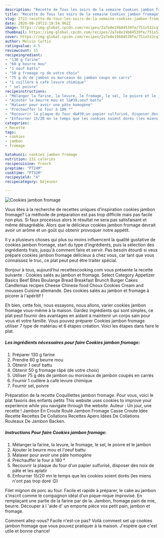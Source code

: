 ```yaml
---
description: "Recette de Tous les soirs de la semaine Cookies jambon fromage"
title: "Recette de Tous les soirs de la semaine Cookies jambon fromage"
slug: 2721-recette-de-tous-les-soirs-de-la-semaine-cookies-jambon-fromage
date: 2020-08-19T23:19:54.962Z
image: https://img-global.cpcdn.com/recipes/2a7e8e19b84539fe/751x532cq70/cookies-jambon-fromage-photo-principale-de-la-recette.jpg
thumbnail: https://img-global.cpcdn.com/recipes/2a7e8e19b84539fe/751x532cq70/cookies-jambon-fromage-photo-principale-de-la-recette.jpg
cover: https://img-global.cpcdn.com/recipes/2a7e8e19b84539fe/751x532cq70/cookies-jambon-fromage-photo-principale-de-la-recette.jpg
author: Melvin Curtis
ratingvalue: 4.5
reviewcount: 15
recipeingredient:
- "130 g farine"
- "60 g beurre mou"
- "1 oeuf battu"
- "50 g fromage rp de votre choix"
- "75 g ds de jambon ou morceaux de jambon coups en carrs"
- "1 cuillère à café levure chimique"
- " sel poivre"
recipeinstructions:
- "Mélanger la farine, la levure, le fromage, le sel, le poivre et le jambon"
- "Ajouter le beurre mou et l&#39;oeuf battu"
- "Malaxer pour avoir une pâte homogène"
- "Préchauffer le four à 180 °"
- "Recouvrir la plaque du four d&#39;un papier sulfurisé, disposer des noix de pâte et les aplatir"
- "Enfourner 15/20 mn le temps que les cookies soient dorés (les miens n&#39;ont pas trop doré :D)"
categories:
- Recette
tags:
- cookies
- jambon
- fromage

katakunci: cookies jambon fromage 
nutrition: 231 calories
recipecuisine: French
preptime: "PT24M"
cooktime: "PT32M"
recipeyield: "4"
recipecategory: Déjeuner

---
```



![Cookies jambon fromage](https://img-global.cpcdn.com/recipes/2a7e8e19b84539fe/751x532cq70/cookies-jambon-fromage-photo-principale-de-la-recette.jpg)

Vous êtes à la recherche de recettes uniques d'inspiration cookies jambon fromage? La méthode de préparation est pas trop difficile mais pas facile non plus. Si faux processus alors le résultat ne sera pas satisfaisant et même désagréable. Alors que le délicieux cookies jambon fromage devrait avoir un arôme et un goût qui obtenir provoquer notre appétit.

Il y a plusieurs choses qui plus ou moins influencent la qualité gustative de cookies jambon fromage, start du type d'ingrédients, puis la sélection des ingrédients frais, jusqu'à comment faire et servir. Pas besoin étourdi si veux prépare cookies jambon fromage délicieux à chez vous, car tant que vous connaissez le truc, ce plat peut peut être traiter spécial.

Bonjour à tous, aujourd&#39;hui recettescooking.com vous présente la recette suivante : Cookies salés au jambon et fromage. Select Category Appetizer Basics Beef Bites Boulange Bread Breakfast Brunch Burger Cakes Candlemas recipes Cheese Chinese food Choux Cookies Cream and mousses Cuisine allemande. Des cookies salés au jambon et fromage à picorer à l&#39;apéritif !


Eh bien, cette fois, nous essayons, nous allons, varier cookies jambon fromage vous-même à la maison. Gardez ingrédients qui sont simples, ce plat peut fournir des avantages en aidant à maintenir un corps sain pour vous et votre famille. Vous pouvez préparer Cookies jambon fromage utiliser 7 type de matériau et 6 étapes création. Voici les étapes dans faire le plat.

<!--inarticleads1-->

##### Les ingrédients nécessaires pour faire Cookies jambon fromage:

1. Préparer 130 g farine
1. Prendre 60 g beurre mou
1. Obtenir 1 oeuf battu
1. Obtenir 50 g fromage râpé (de votre choix)
1. Utiliser 75 g dés de jambon ou morceaux de jambon coupés en carrés
1. Fournir 1 cuillère à café levure chimique
1. Fournir  sel, poivre


Préparation de la recette Coquillettes jambon fromage. Pour vous, voici le plat favoris des enfants petits This website uses cookies to improve your experience while you navigate through the website. Auteur : Un jour, une recette ! Jambon En Croute Roulé Jambon Fromage Casse Croute Idée Recette Recettes De Collations Recettes Apero Idées De Collations Rouleaux De Jambon Backen. 

<!--inarticleads2-->

##### Instructions Pour faire Cookies jambon fromage:

1. Mélanger la farine, la levure, le fromage, le sel, le poivre et le jambon
1. Ajouter le beurre mou et l&#39;oeuf battu
1. Malaxer pour avoir une pâte homogène
1. Préchauffer le four à 180 °
1. Recouvrir la plaque du four d&#39;un papier sulfurisé, disposer des noix de pâte et les aplatir
1. Enfourner 15/20 mn le temps que les cookies soient dorés (les miens n&#39;ont pas trop doré :D)


Filet mignon de porc au four. Facile et rapide à préparer, le cake au jambon s&#39;inscrit comme le compagnon idéal d&#39;un pique-nique improvisé. En remplaçant une partie de la farine par de la. Jambon, fromage pain de mie, beurre. Découper à l &#39;aide d&#39; un emporte pièce vos petit pain, jambon et fromage. 


Comment allez-vous? Facile n'est-ce pas? Voilà comment set up cookies jambon fromage que vous pouvez pratiquer à la maison. J'espère que c'est utile et bonne chance!
